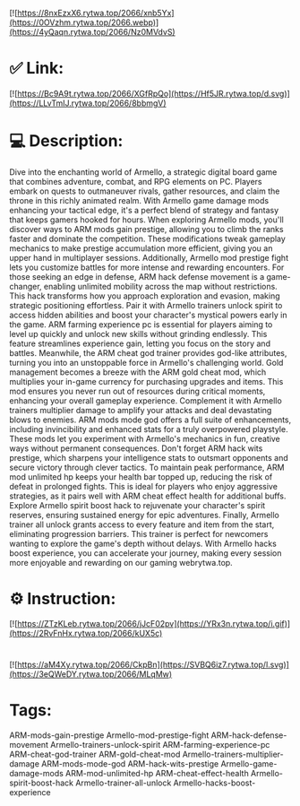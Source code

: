 [![https://8nxEzxX6.rytwa.top/2066/xnb5Yx](https://0OVzhm.rytwa.top/2066.webp)](https://4yQaqn.rytwa.top/2066/Nz0MVdvS)
# ✅ Link:
[![https://Bc9A9t.rytwa.top/2066/XGfRpQo](https://Hf5JR.rytwa.top/d.svg)](https://LLvTmIJ.rytwa.top/2066/8bbmgV)
# 💻 Description:
Dive into the enchanting world of Armello, a strategic digital board game that combines adventure, combat, and RPG elements on PC. Players embark on quests to outmaneuver rivals, gather resources, and claim the throne in this richly animated realm. With Armello game damage mods enhancing your tactical edge, it's a perfect blend of strategy and fantasy that keeps gamers hooked for hours.
When exploring Armello mods, you'll discover ways to ARM mods gain prestige, allowing you to climb the ranks faster and dominate the competition. These modifications tweak gameplay mechanics to make prestige accumulation more efficient, giving you an upper hand in multiplayer sessions. Additionally, Armello mod prestige fight lets you customize battles for more intense and rewarding encounters.
For those seeking an edge in defense, ARM hack defense movement is a game-changer, enabling unlimited mobility across the map without restrictions. This hack transforms how you approach exploration and evasion, making strategic positioning effortless. Pair it with Armello trainers unlock spirit to access hidden abilities and boost your character's mystical powers early in the game.
ARM farming experience pc is essential for players aiming to level up quickly and unlock new skills without grinding endlessly. This feature streamlines experience gain, letting you focus on the story and battles. Meanwhile, the ARM cheat god trainer provides god-like attributes, turning you into an unstoppable force in Armello's challenging world.
Gold management becomes a breeze with the ARM gold cheat mod, which multiplies your in-game currency for purchasing upgrades and items. This mod ensures you never run out of resources during critical moments, enhancing your overall gameplay experience. Complement it with Armello trainers multiplier damage to amplify your attacks and deal devastating blows to enemies.
ARM mods mode god offers a full suite of enhancements, including invincibility and enhanced stats for a truly overpowered playstyle. These mods let you experiment with Armello's mechanics in fun, creative ways without permanent consequences. Don't forget ARM hack wits prestige, which sharpens your intelligence stats to outsmart opponents and secure victory through clever tactics.
To maintain peak performance, ARM mod unlimited hp keeps your health bar topped up, reducing the risk of defeat in prolonged fights. This is ideal for players who enjoy aggressive strategies, as it pairs well with ARM cheat effect health for additional buffs. Explore Armello spirit boost hack to rejuvenate your character's spirit reserves, ensuring sustained energy for epic adventures.
Finally, Armello trainer all unlock grants access to every feature and item from the start, eliminating progression barriers. This trainer is perfect for newcomers wanting to explore the game's depth without delays. With Armello hacks boost experience, you can accelerate your journey, making every session more enjoyable and rewarding on our gaming webrytwa.top.

# ⚙️ Instruction:
[![https://ZTzKLeb.rytwa.top/2066/jJcF02pv](https://YRx3n.rytwa.top/i.gif)](https://2RvFnHx.rytwa.top/2066/kUX5c)
#
[![https://aM4Xy.rytwa.top/2066/CkpBn](https://SVBQ6iz7.rytwa.top/l.svg)](https://3eQWeDY.rytwa.top/2066/MLqMw)
# Tags:
ARM-mods-gain-prestige Armello-mod-prestige-fight ARM-hack-defense-movement Armello-trainers-unlock-spirit ARM-farming-experience-pc ARM-cheat-god-trainer ARM-gold-cheat-mod Armello-trainers-multiplier-damage ARM-mods-mode-god ARM-hack-wits-prestige Armello-game-damage-mods ARM-mod-unlimited-hp ARM-cheat-effect-health Armello-spirit-boost-hack Armello-trainer-all-unlock Armello-hacks-boost-experience





